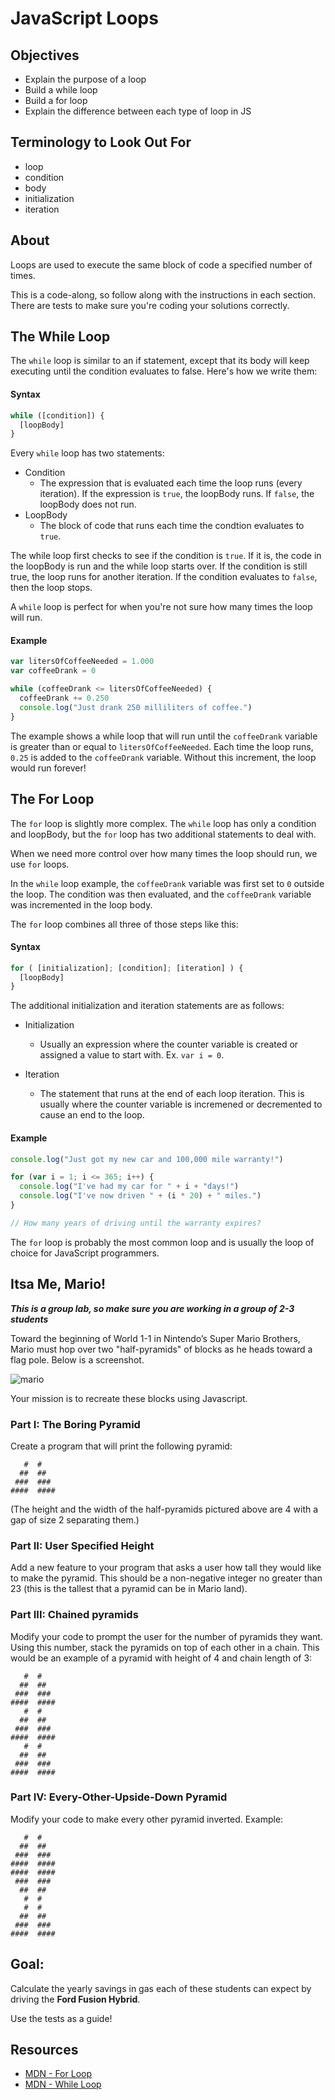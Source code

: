 # JavaScript Loops

## Objectives
+ Explain the purpose of a loop
+ Build a while loop
+ Build a for loop
+ Explain the difference between each type of loop in JS

## Terminology to Look Out For
+ loop
+ condition
+ body
+ initialization
+ iteration

## About

Loops are used to execute the same block of code a specified number of times. 

This is a code-along, so follow along with the instructions in each section. There are tests to make sure you're coding your solutions correctly.

## The While Loop

The `while` loop is similar to an if statement, except that its body will keep executing until the condition evaluates to false. Here's how we write them:
  
#### Syntax

```javascript
while ([condition]) {
  [loopBody]
}
```

Every `while` loop has two statements:

- Condition
  + The expression that is evaluated each time the loop runs (every iteration). If the expression is `true`, the loopBody runs. If `false`, the loopBody does not run.
- LoopBody
  + The block of code that runs each time the condtion evaluates to `true`.


The while loop first checks to see if the condition is `true`. If it is, the code in the loopBody is run and the while loop starts over. If the condition is still true, the loop runs for another iteration. If the condition evaluates to `false`, then the loop stops.

A `while` loop is perfect for when you're not sure how many times the loop will run. 

#### Example

```javascript
var litersOfCoffeeNeeded = 1.000
var coffeeDrank = 0

while (coffeeDrank <= litersOfCoffeeNeeded) {
  coffeeDrank += 0.250
  console.log("Just drank 250 milliliters of coffee.")
}
```

The example shows a while loop that will run until the `coffeeDrank` variable is greater than or equal to `litersOfCoffeeNeeded`. Each time the loop runs, `0.25` is added to the `coffeeDrank` variable. Without this increment, the loop would run forever!

## The For Loop

The `for` loop is slightly more complex. The `while` loop has only a condition and loopBody, but the `for` loop has two additional statements to deal with.

When we need more control over how many times the loop should run, we use `for` loops.

In the `while` loop example, the `coffeeDrank` variable was first set to `0` outside the loop. The condition was then evaluated, and the `coffeeDrank` variable was incremented in the loop body.

The `for` loop combines all three of those steps like this:

#### Syntax

```javascript
for ( [initialization]; [condition]; [iteration] ) {
  [loopBody]
}
```
The additional initialization and iteration statements are as follows:

- Initialization
  + Usually an expression where the counter variable is created or assigned a value to start with. Ex. `var i = 0`.

- Iteration
  + The statement that runs at the end of each loop iteration. This is usually where the counter variable is incremened or decremented to cause an end to the loop.

#### Example

```javascript
console.log("Just got my new car and 100,000 mile warranty!")

for (var i = 1; i <= 365; i++) {
  console.log("I've had my car for " + i + "days!")
  console.log("I've now driven " + (i * 20) + " miles.")
}

// How many years of driving until the warranty expires?
```

The `for` loop is probably the most common loop and is usually the loop of choice for JavaScript programmers. 

## Itsa Me, Mario!

***This is a group lab, so make sure you are working in a group of 2-3 students***

Toward the beginning of World 1-1 in Nintendo’s Super Mario Brothers, Mario must hop over two "half-pyramids" of blocks as he heads toward a flag pole. Below is a screenshot.

![mario](http://prog1.mprog.nl/course/20%20Problem%20sets/10%201%20-%20Mario/pset13.png)

Your mission is to recreate these blocks using Javascript. 

### Part I: The Boring Pyramid
Create a program that will print the following pyramid:

```
   #  #
  ##  ##
 ###  ###
####  ####
```

(The height and the width of the half-pyramids pictured above are 4 with a gap of size 2 separating them.) 

### Part II: User Specified Height

Add a new feature to your program that asks a user how tall they would like to make the pyramid. This should be a non-negative integer no greater than 23 (this is the tallest that a pyramid can be in Mario land).

### Part III: Chained pyramids

Modify your code to prompt the user for the number of pyramids they want. Using this number, stack the pyramids on top of each other in a chain. This would be an example of a pyramid with height of 4 and chain length of 3:
```
   #  #
  ##  ##
 ###  ###
####  ####
   #  #
  ##  ##
 ###  ###
####  ####
   #  #
  ##  ##
 ###  ###
####  ####
```
### Part IV: Every-Other-Upside-Down Pyramid
Modify your code to make every other pyramid inverted. Example:
```
   #  #
  ##  ##
 ###  ###
####  ####
####  ####
 ###  ###
  ##  ##
   #  #
   #  #
  ##  ##
 ###  ###
####  ####
```



## Goal:
Calculate the yearly savings in gas each of these students can expect by driving the **Ford Fusion Hybrid**.

Use the tests as a guide!

## Resources

* [MDN - For Loop](https://developer.mozilla.org/en-US/docs/Web/JavaScript/Reference/Statements/for)
* [MDN - While Loop](https://developer.mozilla.org/en-US/docs/Web/JavaScript/Reference/Statements/while)
